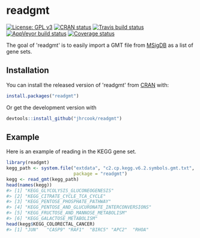 
<!-- README.md is generated from README.Rmd. Please edit that file -->
readgmt
=======

[![License: GPL v3](https://img.shields.io/badge/License-GPLv3-blue.svg)](https://www.gnu.org/licenses/gpl-3.0) [![CRAN status](https://www.r-pkg.org/badges/version/readgmt)](https://cran.r-project.org/package=readgmt) [![Travis build status](https://travis-ci.org/jhrcook/readgmt.svg?branch=master)](https://travis-ci.org/jhrcook/readgmt) [![AppVeyor build status](https://ci.appveyor.com/api/projects/status/github/jhrcook/readgmt?branch=master&svg=true)](https://ci.appveyor.com/project/jhrcook/readgmt) [![Coverage status](https://codecov.io/gh/jhrcook/readgmt/branch/master/graph/badge.svg)](https://codecov.io/github/jhrcook/readgmt?branch=master)

The goal of 'readgmt' is to easily import a GMT file from [MSigDB](http://software.broadinstitute.org/gsea/index.jsp) as a list of gene sets.

Installation
------------

You can install the released version of 'readgmt' from [CRAN](https://CRAN.R-project.org) with:

``` r
install.packages("readgmt")
```

Or get the development version with

``` r
devtools::install_github("jhrcook/readgmt")
```

Example
-------

Here is an example of reading in the KEGG gene set.

``` r
library(readgmt)
kegg_path <- system.file("extdata", "c2.cp.kegg.v6.2.symbols.gmt.txt",
                         package = "readgmt")
kegg <- read_gmt(kegg_path)
head(names(kegg))
#> [1] "KEGG_GLYCOLYSIS_GLUCONEOGENESIS"              
#> [2] "KEGG_CITRATE_CYCLE_TCA_CYCLE"                 
#> [3] "KEGG_PENTOSE_PHOSPHATE_PATHWAY"               
#> [4] "KEGG_PENTOSE_AND_GLUCURONATE_INTERCONVERSIONS"
#> [5] "KEGG_FRUCTOSE_AND_MANNOSE_METABOLISM"         
#> [6] "KEGG_GALACTOSE_METABOLISM"
head(kegg$KEGG_COLORECTAL_CANCER)
#> [1] "JUN"   "CASP9" "RAF1"  "BIRC5" "APC2"  "RHOA"
```
